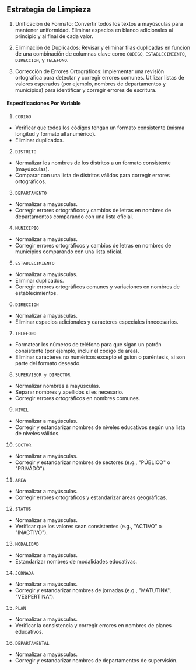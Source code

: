 ## Estrategia de Limpieza
1. Unificación de Formato:
Convertir todos los textos a mayúsculas para mantener uniformidad.
Eliminar espacios en blanco adicionales al principio y al final de cada valor.

2. Eliminación de Duplicados:
Revisar y eliminar filas duplicadas en función de una combinación de columnas clave como `CODIGO`, `ESTABLECIMIENTO`, `DIRECCION`, y `TELEFONO`.

3. Corrección de Errores Ortográficos:
Implementar una revisión ortográfica para detectar y corregir errores comunes.
Utilizar listas de valores esperados (por ejemplo, nombres de departamentos y municipios) para identificar y corregir errores de escritura.

#### Especificaciones Por Variable
1. `CODIGO`
- Verificar que todos los códigos tengan un formato consistente (misma longitud y formato alfanumérico).
- Eliminar duplicados.

2. `DISTRITO`
- Normalizar los nombres de los distritos a un formato consistente (mayúsculas).
- Comparar con una lista de distritos válidos para corregir errores ortográficos.

3. `DEPARTAMENTO`
- Normalizar a mayúsculas.
- Corregir errores ortográficos y cambios de letras en nombres de departamentos comparando con una lista oficial.

4. `MUNICIPIO`
- Normalizar a mayúsculas.
- Corregir errores ortográficos y cambios de letras en nombres de municipios comparando con una lista oficial.

5. `ESTABLECIMIENTO`
- Normalizar a mayúsculas.
- Eliminar duplicados.
- Corregir errores ortográficos comunes y variaciones en nombres de establecimientos.

6. `DIRECCION`
- Normalizar a mayúsculas.
- Eliminar espacios adicionales y caracteres especiales innecesarios.

7. `TELEFONO`
- Formatear los números de teléfono para que sigan un patrón consistente (por ejemplo, incluir el código de área).
- Eliminar caracteres no numéricos excepto el guion o paréntesis, si son parte del formato deseado.

8. `SUPERVISOR y DIRECTOR`
- Normalizar nombres a mayúsculas.
- Separar nombres y apellidos si es necesario.
- Corregir errores ortográficos en nombres comunes.

9. `NIVEL`
- Normalizar a mayúsculas.
- Corregir y estandarizar nombres de niveles educativos según una lista de niveles válidos.

10. `SECTOR`
- Normalizar a mayúsculas.
- Corregir y estandarizar nombres de sectores (e.g., "PÚBLICO" o "PRIVADO").

11. `AREA`
- Normalizar a mayúsculas.
- Corregir errores ortográficos y estandarizar áreas geográficas.

12. `STATUS`
- Normalizar a mayúsculas.
- Verificar que los valores sean consistentes (e.g., "ACTIVO" o "INACTIVO").

13. `MODALIDAD`
- Normalizar a mayúsculas.
- Estandarizar nombres de modalidades educativas.

14. `JORNADA`
- Normalizar a mayúsculas.
- Corregir y estandarizar nombres de jornadas (e.g., "MATUTINA", "VESPERTINA").

15. `PLAN`
- Normalizar a mayúsculas.
- Verificar la consistencia y corregir errores en nombres de planes educativos.

16. `DEPARTAMENTAL`
- Normalizar a mayúsculas.
- Corregir y estandarizar nombres de departamentos de supervisión.